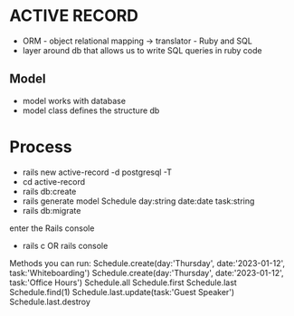# ACTIVE RECORD

- ORM - object relational mapping
 -> translator - Ruby and SQL
- layer around db that allows us to write SQL queries in ruby code

## Model

- model works with database
- model class defines the structure db

# Process
 -  rails new active-record -d postgresql -T
 -  cd active-record
 -  rails db:create
 -  rails generate model Schedule day:string date:date task:string
 -  rails db:migrate

 enter the Rails console
 - rails c  OR  rails console


Methods you can run:
Schedule.create(day:'Thursday', date:'2023-01-12', task:'Whiteboarding')
Schedule.create(day:'Thursday', date:'2023-01-12', task:'Office Hours')
Schedule.all
Schedule.first
Schedule.last
Schedule.find(1)
Schedule.last.update(task:'Guest Speaker')
Schedule.last.destroy




